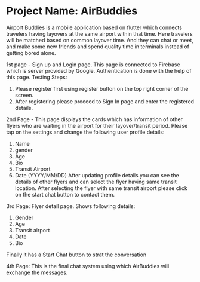 # Project Name: AirBuddies
Airport Buddies is a mobile application based on flutter which connects travelers having layovers at the same airport within that time. Here travelers will be matched based on common layover time. And they can chat or meet, and make some new friends and spend quality time in terminals instead of getting bored alone.


1st page - Sign up and Login page. This page is connected to Firebase which is server provided by Google. Authentication is done with the help of this page.
Testing Steps: 
1. Please register first using register button on the top right corner of the screen.
2. After registering please proceed to Sign In page and enter the registered details.

2nd Page - This page displays the cards which has information of other flyers who are waiting in the airport for their layover/transit period. 
Please tap on the settings and change the following user profile details:
1. Name
2. gender
3. Age
4. Bio
5. Transit Airport
6. Date (YYYY/MM/DD)
After updating profile details you can see the details of other flyers and can select the flyer having same transit location. After selecting the flyer with same transit airport please click on the start chat button to contact them.

3rd Page: Flyer detail page. Shows following details:
1. Gender
2. Age
3. Transit airport
4. Date
5. Bio

Finally it has a Start Chat button to strat the conversation

4th Page: This is the final chat system using which AirBuddies will exchange the messages. 
